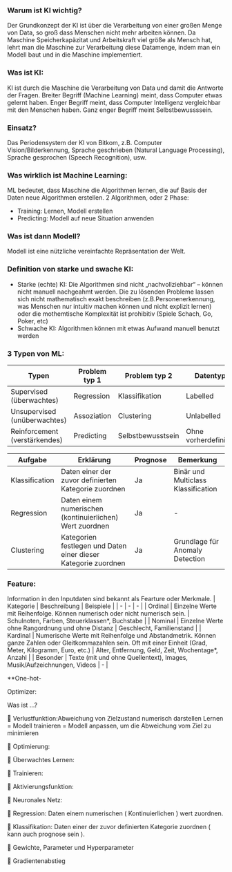 ### Warum ist KI wichtig?
Der Grundkonzept der KI ist über die Verarbeitung von einer großen Menge von Data, so groß dass Menschen nicht mehr arbeiten können. Da Maschine Speicherkapäzitat und Arbeitskraft viel größe als Mensch hat, lehrt man die Maschine zur Verarbeitung diese Datamenge, indem man ein Modell baut und in die Maschine implementiert.

### Was ist KI:
KI ist durch die Maschine die Verarbeitung von Data und damit die Antworte der Fragen. Breiter Begriff (Machine Learning) meint, dass Computer etwas gelernt haben. Enger Begriff meint, dass Computer Intelligenz vergleichbar mit den Menschen haben. Ganz enger Begriff meint Selbstbewussssein.

### Einsatz?
Das Periodensystem der KI von Bitkom, z.B. Computer Vision/Bilderkennung, Sprache geschrieben (Natural Language Processing), Sprache gesprochen (Speech Recognition), usw.

### Was wirklich ist Machine Learning:
ML bedeutet, dass Maschine die Algorithmen lernen, die auf Basis der Daten neue Algorithmen erstellen.
2 Algorithmen, oder 2 Phase:
- Training: Lernen, Modell erstellen
- Predicting: Modell auf neue Situation anwenden

### Was ist dann Modell?
Modell ist eine nützliche vereinfachte Repräsentation der Welt.

### Definition von starke und swache KI:
- Starke (echte) KI: Die Algorithmen sind nicht „nachvollziehbar“ – können nicht manuell nachgeahmt werden. Die zu lösenden Probleme lassen sich nicht mathematisch exakt beschreiben (z.B.Personenerkennung, was Menschen nur intuitiv machen können und nicht explizit lernen) oder die mothemtische Komplexität ist prohibitiv (Spiele Schach, Go, Poker, etc)
- Schwache KI: Algorithmen können mit etwas Aufwand manuell benutzt werden

### 3 Typen von ML:
| Typen | Problem typ 1 | Problem typ 2 | Datentyp |
| - | - | - | - |
|Supervised (überwachtes)| Regression | Klassifikation | Labelled |
|Unsupervised (unüberwachtes)| Assoziation | Clustering | Unlabelled |
| Reinforcement (verstärkendes)| Predicting | Selbstbewusstsein | Ohne vorherdefiniert |

| Aufgabe | Erklärung | Prognose | Bemerkung |
| - | - | - | - |
| Klassification | Daten einer der zuvor definierten Kategorie zuordnen | Ja | Binär und Multiclass Klassification |
| Regression | Daten einem numerischen (kontinuierlichen) Wert zuordnen | Ja | - |
| Clustering | Kategorien festlegen und Daten einer dieser Kategorie zuordnen | Ja | Grundlage für Anomaly Detection |

### Feature:
Information in den Inputdaten sind bekannt als Fearture oder Merkmale.
| Kategorie | Beschreibung | Beispiele |
| - | - | - |
| Ordinal | Einzelne Werte mit Reihenfolge. Können numerisch oder nicht numerisch sein. | Schulnoten, Farben, Steuerklassen*, Buchstabe |
| Nominal | Einzelne Werte ohne Rangordnung und ohne Distanz | Geschlecht, Familienstand |
| Kardinal | Numerische Werte mit Reihenfolge und Abstandmetrik. Können ganze Zahlen oder Gleitkommazahlen sein. Oft mit einer Einheit (Grad, Meter, Kilogramm, Euro, etc.) | Alter, Entfernung, Geld, Zeit, Wochentage*, Anzahl |
| Besonder | Texte (mit und ohne Quellentext), Images,  Musik/Aufzeichnungen, Videos | - |

**One-hot-

Optimizer:

Was ist ...?

 Verlustfunktion:Abweichung von Zielzustand numerisch darstellen
  Lernen = Modell trainieren = Modell anpassen, um die Abweichung vom Ziel zu minimieren

 Optimierung:

 Überwachtes Lernen:

 Trainieren:

 Aktivierungsfunktion:

 Neuronales Netz:

 Regression: Daten einem numerischen ( Kontinuierlichen ) wert zuordnen.

 Klassifikation:
  Daten einer der zuvor definierten Kategorie zuordnen ( kann auch prognose sein ).
  
 Gewichte, Parameter und Hyperparameter

 Gradientenabstieg
